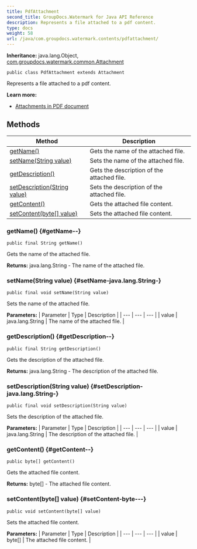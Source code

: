 ```yaml
---
title: PdfAttachment
second_title: GroupDocs.Watermark for Java API Reference
description: Represents a file attached to a pdf content.
type: docs
weight: 58
url: /java/com.groupdocs.watermark.contents/pdfattachment/
---
```

**Inheritance:**
java.lang.Object, [com.groupdocs.watermark.common.Attachment](../../com.groupdocs.watermark.common/attachment)
```
public class PdfAttachment extends Attachment
```

Represents a file attached to a pdf content.

**Learn more:**

 *  [Attachments in PDF document][]


[Attachments in PDF document]: https://docs.groupdocs.com/display/watermarkjava/Attachments+in+PDF+document
## Methods

| Method | Description |
| --- | --- |
| [getName()](#getName--) | Gets the name of the attached file. |
| [setName(String value)](#setName-java.lang.String-) | Sets the name of the attached file. |
| [getDescription()](#getDescription--) | Gets the description of the attached file. |
| [setDescription(String value)](#setDescription-java.lang.String-) | Sets the description of the attached file. |
| [getContent()](#getContent--) | Gets the attached file content. |
| [setContent(byte[] value)](#setContent-byte---) | Sets the attached file content. |
### getName() {#getName--}
```
public final String getName()
```


Gets the name of the attached file.

**Returns:**
java.lang.String - The name of the attached file.
### setName(String value) {#setName-java.lang.String-}
```
public final void setName(String value)
```


Sets the name of the attached file.

**Parameters:**
| Parameter | Type | Description |
| --- | --- | --- |
| value | java.lang.String | The name of the attached file. |

### getDescription() {#getDescription--}
```
public final String getDescription()
```


Gets the description of the attached file.

**Returns:**
java.lang.String - The description of the attached file.
### setDescription(String value) {#setDescription-java.lang.String-}
```
public final void setDescription(String value)
```


Sets the description of the attached file.

**Parameters:**
| Parameter | Type | Description |
| --- | --- | --- |
| value | java.lang.String | The description of the attached file. |

### getContent() {#getContent--}
```
public byte[] getContent()
```


Gets the attached file content.

**Returns:**
byte[] - The attached file content.
### setContent(byte[] value) {#setContent-byte---}
```
public void setContent(byte[] value)
```


Sets the attached file content.

**Parameters:**
| Parameter | Type | Description |
| --- | --- | --- |
| value | byte[] | The attached file content. |

